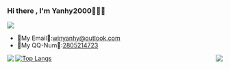 ### Hi there , I'm Yanhy2000🎉🎉🎉

[![](https://img.shields.io/badge/Play-Minecraft%20Bedrock-33aadd?style=flat-square&logo=minecraft&logoColor=ffffff)](https://minecraft.net/)

- 📧My Email📧:[winyanhy@outlook.com](mailto:winyanhy@outlook.com)
- 📱My QQ-Num📱:[2805214723](tencent://AddContact/?fromId=45&fromSubId=1&subcmd=all&uin=2805214723)

<img align="right" src="https://github-readme-stats.vercel.app/api?username=yanhy2000&locale=cn&show_icons=true&count_private=true&include_all_commits=true"/>
<img align="left" src="https://github-readme-stats.vercel.app/api/top-langs/?username=yanhy2000&locale=cn&layout=compact"/>


[![Top Langs](https://github-readme-stats.vercel.app/api/top-langs/?username=yanhy2000&locale=cn&layout=compact)](https://github.com/yanhy2000)
